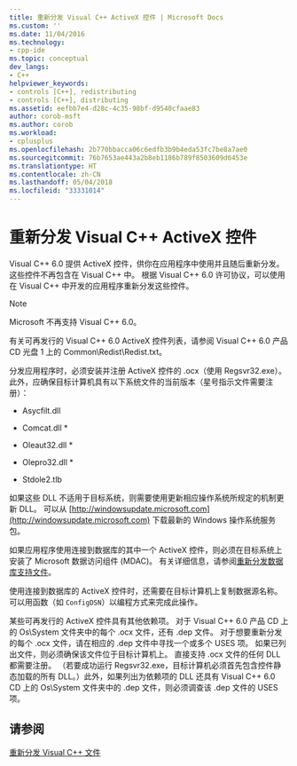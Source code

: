 ```yaml
---
title: 重新分发 Visual C++ ActiveX 控件 | Microsoft Docs
ms.custom: ''
ms.date: 11/04/2016
ms.technology:
- cpp-ide
ms.topic: conceptual
dev_langs:
- C++
helpviewer_keywords:
- controls [C++], redistributing
- controls [C++], distributing
ms.assetid: eefbb7e4-d28c-4c35-98bf-d9540cfaae83
author: corob-msft
ms.author: corob
ms.workload:
- cplusplus
ms.openlocfilehash: 2b770bbacca06c6edfb3b9b4eda53fc7be8a7ae0
ms.sourcegitcommit: 76b7653ae443a2b8eb1186b789f8503609d6453e
ms.translationtype: HT
ms.contentlocale: zh-CN
ms.lasthandoff: 05/04/2018
ms.locfileid: "33331014"
---
```

# <a name="redistributing-visual-c-activex-controls"></a>重新分发 Visual C++ ActiveX 控件
Visual C++ 6.0 提供 ActiveX 控件，供你在应用程序中使用并且随后重新分发。 这些控件不再包含在 Visual C++ 中。 根据 Visual C++ 6.0 许可协议，可以使用在 Visual C++ 中开发的应用程序重新分发这些控件。  
  
> [!NOTE]
>  Microsoft 不再支持 Visual C++ 6.0。  
  
 有关可再发行的 Visual C++ 6.0 ActiveX 控件列表，请参阅 Visual C++ 6.0 产品 CD 光盘 1 上的 Common\Redist\Redist.txt。  
  
 分发应用程序时，必须安装并注册 ActiveX 控件的 .ocx（使用 Regsvr32.exe）。 此外，应确保目标计算机具有以下系统文件的当前版本（星号指示文件需要注册）：  
  
-   Asycfilt.dll  
  
-   Comcat.dll *  
  
-   Oleaut32.dll *  
  
-   Olepro32.dll *  
  
-   Stdole2.tlb  
  
 如果这些 DLL 不适用于目标系统，则需要使用更新相应操作系统所规定的机制更新 DLL。 可以从 [http://windowsupdate.microsoft.com](http://windowsupdate.microsoft.com) 下载最新的 Windows 操作系统服务包。  
  
 如果应用程序使用连接到数据库的其中一个 ActiveX 控件，则必须在目标系统上安装了 Microsoft 数据访问组件 (MDAC)。 有关详细信息，请参阅[重新分发数据库支持文件](../ide/redistributing-database-support-files.md)。  
  
 使用连接到数据库的 ActiveX 控件时，还需要在目标计算机上复制数据源名称。 可以用函数（如 `ConfigDSN`）以编程方式来完成此操作。  
  
 某些可再发行的 ActiveX 控件具有其他依赖项。 对于 Visual C++ 6.0 产品 CD 上的 Os\System 文件夹中的每个 .ocx 文件，还有 .dep 文件。 对于想要重新分发的每个 .ocx 文件，请在相应的 .dep 文件中寻找一个或多个 USES 项。 如果已列出文件，则必须确保该文件位于目标计算机上。 直接支持 .ocx 文件的任何 DLL 都需要注册。 （若要成功运行 Regsvr32.exe，目标计算机必须首先包含控件静态加载的所有 DLL。）此外，如果列出为依赖项的 DLL 还具有 Visual C++ 6.0 CD 上的 Os\System 文件夹中的 .dep 文件，则必须调查该 .dep 文件的 USES 项。  
  
## <a name="see-also"></a>请参阅  
 [重新分发 Visual C++ 文件](../ide/redistributing-visual-cpp-files.md)
